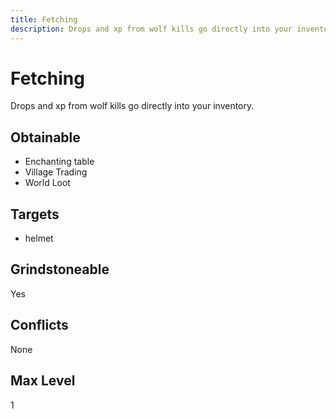 ```yaml
---
title: Fetching
description: Drops and xp from wolf kills go directly into your inventory.
---
```

# Fetching
Drops and xp from wolf kills go directly into your inventory.
## Obtainable
- Enchanting table
- Village Trading
- World Loot
## Targets
- helmet
## Grindstoneable
Yes
## Conflicts
None
## Max Level
1

